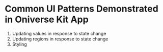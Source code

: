 # Common UI Patterns Demonstrated in Oniverse Kit App

1. Updating values in response to state change
1. Updating regions in response to state change
1. Styling
